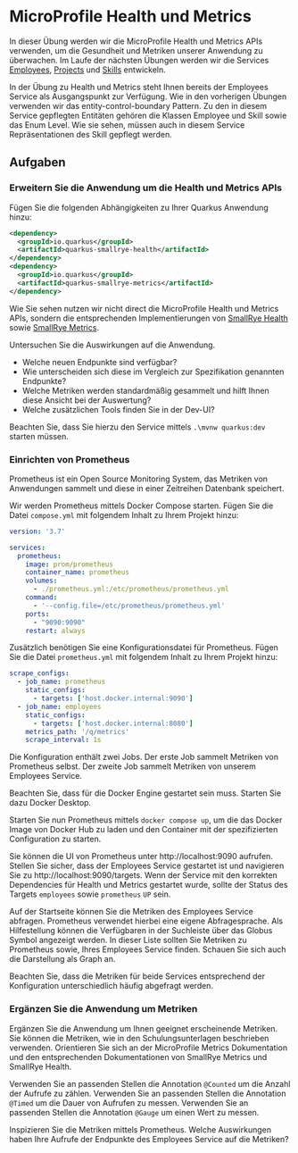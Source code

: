 # MicroProfile Health und Metrics 

In dieser Übung werden wir die MicroProfile Health und Metrics APIs verwenden, um die Gesundheit und Metriken 
unserer Anwendung zu überwachen. 
Im Laufe der nächsten Übungen werden wir die Services [Employees](employees.md), [Projects](projects.md) und 
[Skills](skills.md) entwickeln.

In der Übung zu Health und Metrics steht Ihnen bereits der Employees Service als Ausgangspunkt zur Verfügung.
Wie in den vorherigen Übungen verwenden wir das entity-control-boundary Pattern. Zu den in diesem Service 
gepflegten Entitäten gehören die Klassen Employee und Skill sowie das Enum Level. Wie sie sehen, müssen 
auch in diesem Service Repräsentationen des Skill gepflegt werden.  

## Aufgaben 

### Erweitern Sie die Anwendung um die Health und Metrics APIs

Fügen Sie die folgenden Abhängigkeiten zu Ihrer Quarkus Anwendung hinzu: 

```xml
<dependency>
  <groupId>io.quarkus</groupId>
  <artifactId>quarkus-smallrye-health</artifactId>
</dependency>
<dependency>
  <groupId>io.quarkus</groupId>
  <artifactId>quarkus-smallrye-metrics</artifactId>
</dependency>
```

Wie Sie sehen nutzen wir nicht direct die MicroProfile Health und Metrics APIs, sondern die entsprechenden
Implementierungen von [SmallRye Health](https://quarkus.io/guides/smallrye-health) sowie 
[SmallRye Metrics](https://quarkus.io/guides/smallrye-metrics). 

Untersuchen Sie die Auswirkungen auf die Anwendung. 
- Welche neuen Endpunkte sind verfügbar? 
- Wie unterscheiden sich diese im Vergleich zur Spezifikation genannten Endpunkte? 
- Welche Metriken werden standardmäßig gesammelt und hilft Ihnen diese Ansicht bei der Auswertung?
- Welche zusätzlichen Tools finden Sie in der Dev-UI?

Beachten Sie, dass Sie hierzu den Service mittels `.\mvnw quarkus:dev` starten müssen.


### Einrichten von Prometheus

Prometheus ist ein Open Source Monitoring System, das Metriken von Anwendungen sammelt und diese in einer Zeitreihen
Datenbank speichert.

Wir werden Prometheus mittels Docker Compose starten. Fügen Sie die Datei `compose.yml` mit folgendem Inhalt 
zu Ihrem Projekt hinzu: 

```yaml
version: '3.7'

services:
  prometheus:
    image: prom/prometheus
    container_name: prometheus
    volumes:
      - ./prometheus.yml:/etc/prometheus/prometheus.yml
    command:
      - '--config.file=/etc/prometheus/prometheus.yml'
    ports:
      - "9090:9090"
    restart: always
```

Zusätzlich benötigen Sie eine Konfigurationsdatei für Prometheus. Fügen Sie die Datei `prometheus.yml` mit folgendem
Inhalt zu Ihrem Projekt hinzu: 

```yaml
scrape_configs:
  - job_name: prometheus
    static_configs:
      - targets: ['host.docker.internal:9090']
  - job_name: employees
    static_configs:
      - targets: ['host.docker.internal:8080']
    metrics_path: '/q/metrics'
    scrape_interval: 1s
```

Die Konfiguration enthält zwei Jobs. Der erste Job sammelt Metriken von Prometheus selbst. Der zweite Job sammelt
Metriken von unserem Employees Service.

Beachten Sie, dass für die Docker Engine gestartet sein muss. Starten Sie dazu Docker Desktop.

Starten Sie nun Prometheus mittels `docker compose up`, um die das Docker Image von Docker Hub zu 
laden und den Container mit der spezifizierten Configuration zu starten.

Sie können die UI von Prometheus unter http://localhost:9090 aufrufen. 
Stellen Sie sicher, dass der Employees Service gestartet ist und navigieren Sie zu http://localhost:9090/targets.
Wenn der Service mit den korrekten Dependencies für Health und Metrics gestartet wurde,
sollte der Status des Targets `employees` sowie `prometheus` `UP` sein.

Auf der Startseite können Sie die Metriken des Employees Service abfragen. Prometheus verwendet hierbei 
eine eigene Abfragesprache. Als Hilfestellung können die Verfügbaren in der Suchleiste über das Globus Symbol
angezeigt werden. In dieser Liste sollten Sie Metriken zu Prometheus sowie, Ihres Employees Service
finden. Schauen Sie sich auch die Darstellung als Graph an. 

Beachten Sie, dass die Metriken für beide Services entsprechend der Konfiguration unterschiedlich
häufig abgefragt werden.

### Ergänzen Sie die Anwendung um Metriken

Ergänzen Sie die Anwendung um Ihnen geeignet erscheinende Metriken. 
Sie können die Metriken, wie in den Schulungsunterlagen beschrieben verwenden.
Orientieren Sie sich an der MicroProfile Metrics Dokumentation und den entsprechenden 
Dokumentationen von SmallRye Metrics und SmallRye Health.

Verwenden Sie an passenden Stellen die Annotation `@Counted` um die Anzahl der Aufrufe zu zählen.
Verwenden Sie an passenden Stellen die Annotation `@Timed` um die Dauer von Aufrufen zu messen.
Verwenden Sie an passenden Stellen die Annotation `@Gauge` um einen Wert zu messen.

Inspizieren Sie die Metriken mittels Prometheus. Welche Auswirkungen haben Ihre Aufrufe der 
Endpunkte des Employees Service auf die Metriken?